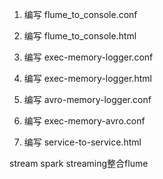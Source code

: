 1. 编写 flume_to_console.conf

2. 编写 flume_to_console.html

3. 编写 exec-memory-logger.conf

4. 编写 exec-memory-logger.html

5. 编写 avro-memory-logger.conf

6. 编写 exec-memory-avro.conf

7. 编写 service-to-service.html

stream  spark streaming整合flume